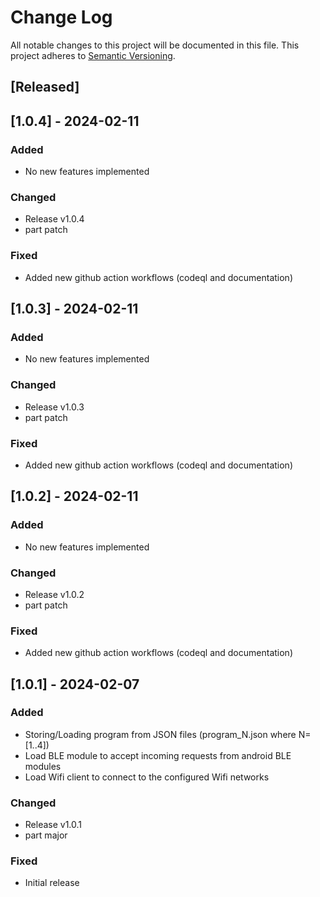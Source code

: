 # Change Log

All notable changes to this project will be documented in this file.
This project adheres to [Semantic Versioning](http://semver.org/).

## [Released]

## [1.0.4] - 2024-02-11

### Added
- No new features implemented

### Changed
- Release v1.0.4
- part patch

### Fixed
- Added new github action workflows (codeql and documentation)


## [1.0.3] - 2024-02-11

### Added
- No new features implemented

### Changed
- Release v1.0.3
- part patch

### Fixed
- Added new github action workflows (codeql and documentation)


## [1.0.2] - 2024-02-11

### Added
- No new features implemented

### Changed
- Release v1.0.2
- part patch

### Fixed
- Added new github action workflows (codeql and documentation)

## [1.0.1] - 2024-02-07

### Added
- Storing/Loading program from JSON files (program_N.json where N=[1..4])
- Load BLE module to accept incoming requests from android BLE modules
- Load Wifi client to connect to the configured Wifi networks

### Changed
- Release v1.0.1
- part major

### Fixed
- Initial release
